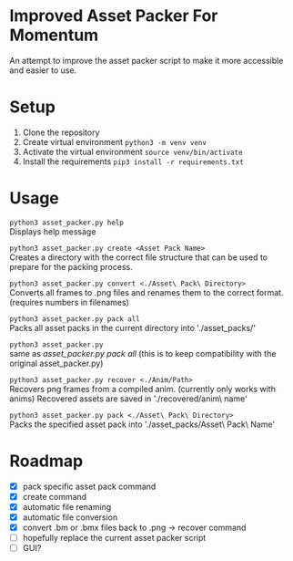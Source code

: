 # Improved Asset Packer For Momentum
 An attempt to improve the asset packer script to make it more accessible and easier to use.

# Setup

1. Clone the repository
2. Create virtual environment `python3 -m venv venv`
3. Activate the virtual environment `source venv/bin/activate`
4. Install the requirements `pip3 install -r requirements.txt`

# Usage

```python3 asset_packer.py help```<br>
Displays help message

```python3 asset_packer.py create <Asset Pack Name>```<br>
Creates a directory with the correct file structure that can be used to prepare for the packing process.

```python3 asset_packer.py convert <./Asset\ Pack\ Directory>```<br>
Converts all frames to .png files and renames them to the correct format. (requires numbers in filenames)

```python3 asset_packer.py pack all```<br>
Packs all asset packs in the current directory into './asset_packs/'

```python3 asset_packer.py```<br>
same as *asset_packer.py pack all* (this is to keep compatibility with the original asset_packer.py)

```python3 asset_packer.py recover <./Anim/Path>```<br>
    Recovers png frames from a compiled anim. (currently only works with anims) Recovered assets are saved in './recovered/anim\ name'

```python3 asset_packer.py pack <./Asset\ Pack\ Directory>```<br>
Packs the specified asset pack into './asset_packs/Asset\ Pack\ Name'

# Roadmap
- [x] pack specific asset pack command
- [x] create command
- [x] automatic file renaming
- [x] automatic file conversion
- [x] convert .bm or .bmx files back to .png -> recover command
- [ ] hopefully replace the current asset packer script
- [ ] GUI?

